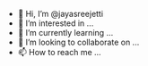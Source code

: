 - 👋 Hi, I’m @jayasreejetti
- 👀 I’m interested in ...
- 🌱 I’m currently learning ...
- 💞️ I’m looking to collaborate on ...
- 📫 How to reach me ...

<!---
jayasreejetti/jayasreejetti is a ✨ special ✨ repository because its `README.md` (this file) appears on your GitHub profile.
You can click the Preview link to take a look at your changes.
--->
